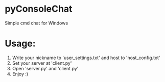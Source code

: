 # pyConsoleChat
Simple cmd chat for Windows

# Usage:
  1) Write your nickname to 'user_settings.txt' and host to 'host_config.txt'
  2) Set your server at 'client.py'
  3) Open 'server.py' and 'client.py'
  4) Enjoy :)

